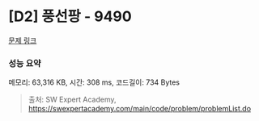 # [D2] 풍선팡 - 9490 

[문제 링크](https://swexpertacademy.com/main/code/problem/problemDetail.do?contestProbId=AXAerAPaVXMDFARP) 

### 성능 요약

메모리: 63,316 KB, 시간: 308 ms, 코드길이: 734 Bytes



> 출처: SW Expert Academy, https://swexpertacademy.com/main/code/problem/problemList.do